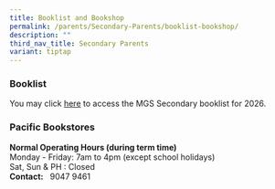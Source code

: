 ```yaml
---
title: Booklist and Bookshop
permalink: /parents/Secondary-Parents/booklist-bookshop/
description: ""
third_nav_title: Secondary Parents
variant: tiptap
---
```

<h3>Booklist</h3>
<p>You may click <a href="https://drive.google.com/drive/folders/1QpONDxjRZhm6EY246GVG1-BEx6h0jTj5?usp=drive_link" rel="noopener noreferrer nofollow" target="_blank">here</a> to
access the MGS Secondary booklist for 2026.</p>
<h3>Pacific Bookstores</h3>
<p><strong>Normal Operating Hours (during term time)</strong> 
<br>Monday - Friday: 7am to 4pm (except school holidays)
<br>Sat, Sun &amp; PH : Closed
<br><strong>Contact:</strong>&nbsp;&nbsp;&nbsp;9047 9461</p>